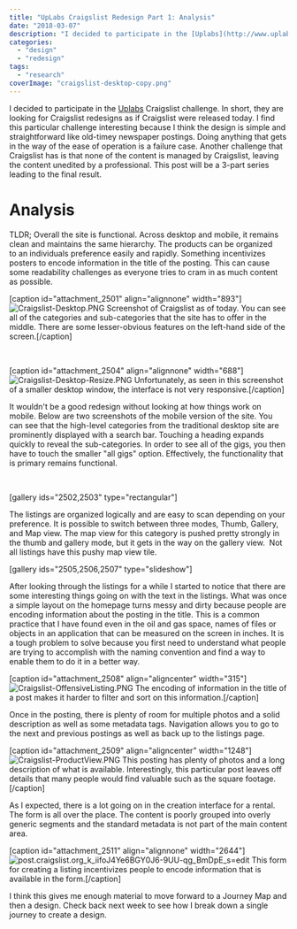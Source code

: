 ```yaml
---
title: "UpLabs Craigslist Redesign Part 1: Analysis"
date: "2018-03-07"
description: "I decided to participate in the [Uplabs](http://www.uplabs.com/challenges) Craigslist challenge. In short, they are looking for Craigslist redesigns as if Craigslist were released today. I find this particular challenge interesting because I think the design is simple and straightforward like old-timey newspaper postings. Doing anything that gets in the way of the ease of operation is a failure case. Another challenge that Craigslist has is that none of the content is managed by Craigslist, leaving the content unedited by a professional. This post will be a 3-part series leading to the final result."
categories: 
  - "design"
  - "redesign"
tags: 
  - "research"
coverImage: "craigslist-desktop-copy.png"
---
```


I decided to participate in the [Uplabs](http://www.uplabs.com/challenges) Craigslist challenge. In short, they are looking for Craigslist redesigns as if Craigslist were released today. I find this particular challenge interesting because I think the design is simple and straightforward like old-timey newspaper postings. Doing anything that gets in the way of the ease of operation is a failure case. Another challenge that Craigslist has is that none of the content is managed by Craigslist, leaving the content unedited by a professional. This post will be a 3-part series leading to the final result.

# Analysis

TLDR; Overall the site is functional. Across desktop and mobile, it remains clean and maintains the same hierarchy. The products can be organized to an individuals preference easily and rapidly. Something incentivizes posters to encode information in the title of the posting. This can cause some readability challenges as everyone tries to cram in as much content as possible.

\[caption id="attachment\_2501" align="alignnone" width="893"\]![Craigslist-Desktop.PNG](./images/craigslist-desktop.png) Screenshot of Craigslist as of today. You can see all of the categories and sub-categories that the site has to offer in the middle. There are some lesser-obvious features on the left-hand side of the screen.\[/caption\]

 

\[caption id="attachment\_2504" align="alignnone" width="688"\]![Craigslist-Desktop-Resize.PNG](./images/craigslist-desktop-resize.png) Unfortunately, as seen in this screenshot of a smaller desktop window, the interface is not very responsive.\[/caption\]

It wouldn't be a good redesign without looking at how things work on mobile. Below are two screenshots of the mobile version of the site. You can see that the high-level categories from the traditional desktop site are prominently displayed with a search bar. Touching a heading expands quickly to reveal the sub-categories. In order to see all of the gigs, you then have to touch the smaller "all gigs" option. Effectively, the functionality that is primary remains functional.

 

\[gallery ids="2502,2503" type="rectangular"\]

The listings are organized logically and are easy to scan depending on your preference. It is possible to switch between three modes, Thumb, Gallery, and Map view. The map view for this category is pushed pretty strongly in the thumb and gallery mode, but it gets in the way on the gallery view.  Not all listings have this pushy map view tile.

\[gallery ids="2505,2506,2507" type="slideshow"\]

After looking through the listings for a while I started to notice that there are some interesting things going on with the text in the listings. What was once a simple layout on the homepage turns messy and dirty because people are encoding information about the posting in the title. This is a common practice that I have found even in the oil and gas space, names of files or objects in an application that can be measured on the screen in inches. It is a tough problem to solve because you first need to understand what people are trying to accomplish with the naming convention and find a way to enable them to do it in a better way.

\[caption id="attachment\_2508" align="aligncenter" width="315"\]![Craigslist-OffensiveListing.PNG](./images/craigslist-offensivelisting.png) The encoding of information in the title of a post makes it harder to filter and sort on this information.\[/caption\]

Once in the posting, there is plenty of room for multiple photos and a solid description as well as some metadata tags. Navigation allows you to go to the next and previous postings as well as back up to the listings page.

\[caption id="attachment\_2509" align="aligncenter" width="1248"\]![Craigslist-ProductView.PNG](./images/craigslist-productview.png) This posting has plenty of photos and a long description of what is available. Interestingly, this particular post leaves off details that many people would find valuable such as the square footage.\[/caption\]

As I expected, there is a lot going on in the creation interface for a rental. The form is all over the place. The content is poorly grouped into overly generic segments and the standard metadata is not part of the main content area.

\[caption id="attachment\_2511" align="alignnone" width="2644"\]![post.craigslist.org_k_iifoJ4Ye6BGY0J6-9UU-qg_BmDpE_s=edit](./images/post-craigslist-org_k_iifoj4ye6bgy0j6-9uu-qg_bmdpe_sedit-e1520042902382.png) This form for creating a listing incentivizes people to encode information that is available in the form.\[/caption\]

I think this gives me enough material to move forward to a Journey Map and then a design. Check back next week to see how I break down a single journey to create a design.
